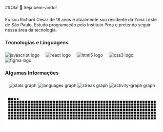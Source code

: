 ##Olá! 👋 Seja bem-vindo!

###

<p align="left">Eu sou Richard Cesar de 18 anos e atualmente sou residente da Zona Leste de São Paulo. Estudo programação pelo Instituto Proa e pretendo seguir nessa área da tecnologia.</p>

###

<h3 align="left">Tecnologias e Linguagens</h3>

###

<div align="left">
  <img src="https://cdn.jsdelivr.net/gh/devicons/devicon/icons/javascript/javascript-original.svg" height="40" alt="javascript logo"  />
  <img width="12" />
  <img src="https://cdn.jsdelivr.net/gh/devicons/devicon/icons/react/react-original.svg" height="40" alt="react logo"  />
  <img width="12" />
  <img src="https://cdn.jsdelivr.net/gh/devicons/devicon/icons/html5/html5-original.svg" height="40" alt="html5 logo"  />
  <img width="12" />
  <img src="https://cdn.jsdelivr.net/gh/devicons/devicon/icons/css3/css3-original.svg" height="40" alt="css3 logo"  />
  <img width="12" />
  <img src="https://cdn.jsdelivr.net/gh/devicons/devicon/icons/figma/figma-original.svg" height="40" alt="figma logo"  />
</div>

###

<h3 align="left">Algumas Informações</h3>

###

<div align="center">
  <img src="https://github-readme-stats.vercel.app/api?username=dicesarrr&hide_title=false&hide_rank=false&show_icons=true&include_all_commits=true&count_private=true&disable_animations=false&theme=bear&locale=en&hide_border=false&order=1" height="150" alt="stats graph"  />
  <img src="https://github-readme-stats.vercel.app/api/top-langs?username=dicesarrr&locale=en&hide_title=false&layout=compact&card_width=320&langs_count=5&theme=bear&hide_border=false&order=2" height="150" alt="languages graph"  />
  <img src="https://streak-stats.demolab.com?user=dicesarrr&locale=en&mode=daily&theme=bear&hide_border=false&border_radius=5&order=3" height="150" alt="streak graph"  />
  <img src="https://github-readme-activity-graph.vercel.app/graph?username=dicesarrr&radius=16&theme=modern-lilac&area=true&order=5" height="300" alt="activity-graph graph"  />
</div>

###

<img src="https://raw.githubusercontent.com/dicesarrr/dicesarrr/output/snake.svg" alt="Snake animation" />

###

